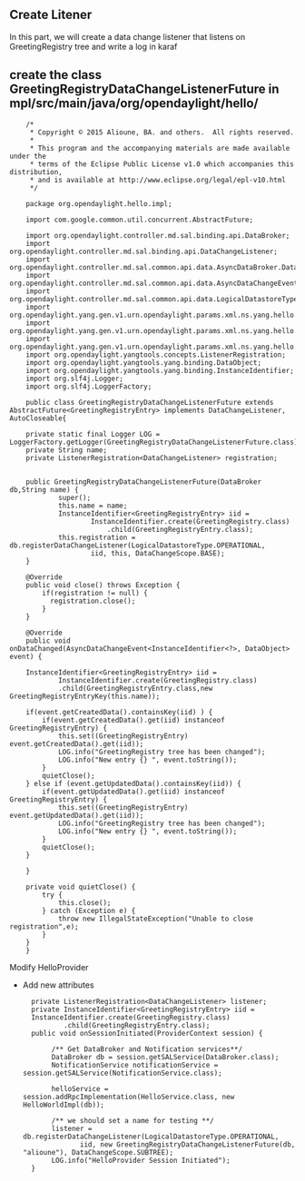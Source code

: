 ## Create Litener

In this part, we will create a data change listener that listens on GreetingRegistry tree and write a log in karaf

## create the class GreetingRegistryDataChangeListenerFuture in mpl/src/main/java/org/opendaylight/hello/


        /*
         * Copyright © 2015 Alioune, BA. and others.  All rights reserved.
         *
         * This program and the accompanying materials are made available under the
         * terms of the Eclipse Public License v1.0 which accompanies this distribution,
         * and is available at http://www.eclipse.org/legal/epl-v10.html
         */
        
        package org.opendaylight.hello.impl;
        
        import com.google.common.util.concurrent.AbstractFuture;
        
        import org.opendaylight.controller.md.sal.binding.api.DataBroker;
        import org.opendaylight.controller.md.sal.binding.api.DataChangeListener;
        import org.opendaylight.controller.md.sal.common.api.data.AsyncDataBroker.DataChangeScope;
        import org.opendaylight.controller.md.sal.common.api.data.AsyncDataChangeEvent;
        import org.opendaylight.controller.md.sal.common.api.data.LogicalDatastoreType;
        import org.opendaylight.yang.gen.v1.urn.opendaylight.params.xml.ns.yang.hello.rev150105.GreetingRegistry;
        import org.opendaylight.yang.gen.v1.urn.opendaylight.params.xml.ns.yang.hello.rev150105.greeting.registry.GreetingRegistryEntry;
        import org.opendaylight.yang.gen.v1.urn.opendaylight.params.xml.ns.yang.hello.rev150105.greeting.registry.GreetingRegistryEntryKey;
        import org.opendaylight.yangtools.concepts.ListenerRegistration;
        import org.opendaylight.yangtools.yang.binding.DataObject;
        import org.opendaylight.yangtools.yang.binding.InstanceIdentifier;
        import org.slf4j.Logger;
        import org.slf4j.LoggerFactory;
        
        public class GreetingRegistryDataChangeListenerFuture extends AbstractFuture<GreetingRegistryEntry> implements DataChangeListener, AutoCloseable{
          
        private static final Logger LOG = LoggerFactory.getLogger(GreetingRegistryDataChangeListenerFuture.class);
        private String name;
        private ListenerRegistration<DataChangeListener> registration;
            
        	
        public GreetingRegistryDataChangeListenerFuture(DataBroker db,String name) {
                super();
                this.name = name;
                InstanceIdentifier<GreetingRegistryEntry> iid =
                        InstanceIdentifier.create(GreetingRegistry.class)
                            .child(GreetingRegistryEntry.class);
                this.registration = db.registerDataChangeListener(LogicalDatastoreType.OPERATIONAL,
                        iid, this, DataChangeScope.BASE);
        }
        
        @Override
        public void close() throws Exception {
            if(registration != null) {
              registration.close();
            }
        }
        
        @Override
        public void onDataChanged(AsyncDataChangeEvent<InstanceIdentifier<?>, DataObject> event) {

		InstanceIdentifier<GreetingRegistryEntry> iid =
                InstanceIdentifier.create(GreetingRegistry.class)
                .child(GreetingRegistryEntry.class,new GreetingRegistryEntryKey(this.name));

        if(event.getCreatedData().containsKey(iid) ) {
            if(event.getCreatedData().get(iid) instanceof GreetingRegistryEntry) {
                this.set((GreetingRegistryEntry) event.getCreatedData().get(iid));
                LOG.info("GreetingRegistry tree has been changed");
                LOG.info("New entry {} ", event.toString());
            }
            quietClose();
        } else if (event.getUpdatedData().containsKey(iid)) {
            if(event.getUpdatedData().get(iid) instanceof GreetingRegistryEntry) {
                this.set((GreetingRegistryEntry) event.getUpdatedData().get(iid));
                LOG.info("GreetingRegistry tree has been changed");
                LOG.info("New entry {} ", event.toString());
            }
            quietClose();
        }
		
        }
        
        private void quietClose() {
            try {
                this.close();
            } catch (Exception e) {
                throw new IllegalStateException("Unable to close registration",e);
            }
        }
        }
 

Modify HelloProvider
- Add new attributes

        private ListenerRegistration<DataChangeListener> listener;
        private InstanceIdentifier<GreetingRegistryEntry> iid =
        InstanceIdentifier.create(GreetingRegistry.class)
                .child(GreetingRegistryEntry.class);
        public void onSessionInitiated(ProviderContext session) {
            	
             /** Get DataBroker and Notification services**/
             DataBroker db = session.getSALService(DataBroker.class);
             NotificationService notificationService = session.getSALService(NotificationService.class);
        
             helloService = session.addRpcImplementation(HelloService.class, new HelloWorldImpl(db));
           
             /** we should set a name for testing **/
             listener = db.registerDataChangeListener(LogicalDatastoreType.OPERATIONAL, 
                    iid, new GreetingRegistryDataChangeListenerFuture(db, "alioune"), DataChangeScope.SUBTREE);
             LOG.info("HelloProvider Session Initiated");
        }

